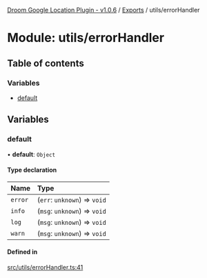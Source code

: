 [Droom Google Location Plugin - v1.0.6](../README.md) / [Exports](../modules.md) / utils/errorHandler

# Module: utils/errorHandler

## Table of contents

### Variables

- [default](utils_errorHandler.md#default)

## Variables

### default

• **default**: `Object`

#### Type declaration

| Name | Type |
| :------ | :------ |
| `error` | (`err`: `unknown`) => `void` |
| `info` | (`msg`: `unknown`) => `void` |
| `log` | (`msg`: `unknown`) => `void` |
| `warn` | (`msg`: `unknown`) => `void` |

#### Defined in

[src/utils/errorHandler.ts:41](https://github.com/hitendrarao/location/blob/0bcac8f/src/utils/errorHandler.ts#L41)
